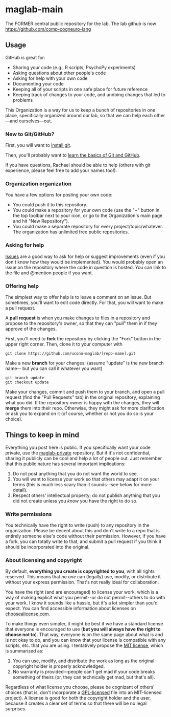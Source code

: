 # maglab-main
The FORMER central public repository for the lab. The lab github is now https://github.com/comp-cogneuro-lang

## Usage

GitHub is great for:

* Sharing your code (e.g., R scripts, PsychoPy experiments)
* Asking questions about other people's code
* Asking for help with your own code
* Documenting your code
* Keeping all of your scripts in one safe place for future reference
* Keeping track of changes to your code, and undoing changes that led to problems

This Organization is a way for us to keep a bunch of repositories in one place,
  specifically organized around our lab, so that we can help each other&mdash;and
  ourselves&mdash;out.

### New to Git/GitHub?

First, you will want to [install git](https://git-scm.com/download).

Then, you'll probably want to [learn the basics of Git and GitHub](http://blog.udacity.com/2015/06/a-beginners-git-github-tutorial.html).

If you have questions, Rachael should be able to help (others with git experience,
  please feel free to add your names too!).

### Organization organization

You have a few options for posting your own code:

* You could push it to this repository.
* You could make a repository for your own code (use the "+" button in the top
  toolbar next to your icon, or go to the Organization's main page and hit "New
  Repository").
* You could make a separate repository for every project/topic/whatever. The
  organization has unlimited free public repositories.

### Asking for help

[Issues](https://github.com/uconn-maglab/maglab-main/issues) are a good way to
  ask for help or suggest improvements (even if you don't know how they would be
  implemented). You would probably open an issue on the repository where the code
  in question is hosted. You can link to the file and @mention people if you want.

### Offering help

The simplest way to offer help is to leave a comment on an issue. But sometimes,
  you'll want to edit code directly. For that, you will want to make a pull request.

A **pull request** is when you make changes to files in a repository and propose
  to the repository's owner, so that they can "pull" them in if they approve of
  the changes.

First, you'll need to **fork** the repository by clicking the "Fork" button in the
  upper right corner. Then, clone it to your computer with

```{git}
git clone https://github.com/uconn-maglab/[repo-name].git
```

Make a new **branch** for your changes: (assume "update" is the new branch name--
  but you can call it whatever you want)

```{git}
git branch update
git checkout update
```

Make your changes, commit and push them to your branch, and open a pull request (find the "Pull Requests" tab) in the original repository, explaining what you did. If the repository owner is happy with the changes, they will **merge** them into their repo. Otherwise, they might ask for more clarification or ask you to expand on it (of course, whether or not you do so is your choice).

## Things to keep in mind

Everything you post here is public. If you specifically want your code private,
  use the [maglab-private](http://github.com/cranndarach/maglab-private) repository.
  But if it's not confidential, sharing it publicly can be cool and help a lot of
  people out. Just remember that this public nature has several important implications:

1. Do not post anything that you do not want the world to see.
2. You will want to license your work so that others may adapt it on your terms
    (this is much less scary than it sounds--see below for more detail).
3. Respect others' intellectual property; do not publish anything that you did
    not create unless you *know* you have the right to do so.

### Write permissions

You technically have the right to write (push) to any repository in the organization.
  Please be decent about this and don't write to a repo that is entirely someone
  else's code without their permission. However, if you have a fork, you can totally
  write to that, and submit a pull request if you think it should be incorporated
  into the original.

### About licensing and copyright

By default, **everything you create is copyrighted to you**, with all rights
  reserved. This means that *no one* can (legally) use, modify, or distribute it without
  your express permission. That's not really ideal for collaboration.

You have the right (and are encouraged) to license your work, which is a way of
  making explicit what you permit--or do not permit--others to do with your work.
  I know it sounds like a hassle, but it's a lot simpler than you'd expect. You
  can find accessible information about licenses on [choosealicense.com](http://choosealicense.com/).

To make things even simpler, it might be best if we have a standard license that
  everyone is encouraged to use (**but you will always have the right to choose not to**).
  That way, everyone is on the same page about what is and is not okay to do, and
  you can know that your license is compatible with any scripts, etc. that you
  are using. I tentatively propose the [MIT license](http://choosealicense.com/licenses/mit/),
  which is summarized as:

1. You can use, modify, and distribute the work as long as the original copyright
  holder is properly acknowledged.
2. No warranty is provided&mdash;people can't get mad if your code breaks something of
  theirs (or, they can technically get mad, but that's all).

Regardless of what license you choose, please be cognizant of others' choices
  (that is, don't incorporate a [GPL-licensed](http://choosealicense.com/licenses/gpl-3.0/)
  file into an MIT-licensed project). A license is good for both the copyright
  holder and the user, because it creates a clear set of terms so that there will
  be no legal surprises.
